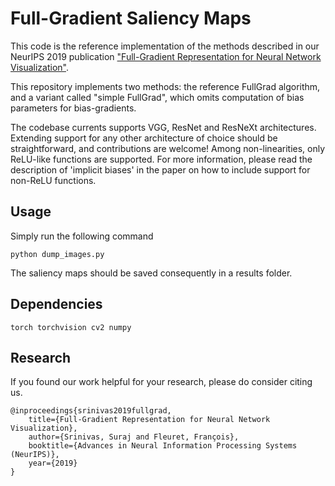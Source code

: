 # Full-Gradient Saliency Maps 

This code is the reference implementation of the methods described 
in our NeurIPS 2019 publication ["Full-Gradient Representation for Neural Network Visualization"](https://arxiv.org/abs/1905.00780).

This repository implements two methods: the reference FullGrad algorithm, and a variant called "simple FullGrad", which omits computation of bias parameters for bias-gradients. 

The codebase currents supports VGG, ResNet and ResNeXt architectures. Extending support for any other architecture of choice should be straightforward, and contributions are welcome! Among non-linearities, only ReLU-like functions are supported. For more information, please read the description of 'implicit  biases' in the paper on how to include support for non-ReLU functions.

## Usage
Simply run the following command

``` 
python dump_images.py
``` 

The saliency maps should be saved consequently in a results folder. 

## Dependencies
``` 
torch torchvision cv2 numpy 
```

## Research
If you found our work helpful for your research, please do consider citing us.
```
@inproceedings{srinivas2019fullgrad,
    title={Full-Gradient Representation for Neural Network Visualization},
    author={Srinivas, Suraj and Fleuret, François},
    booktitle={Advances in Neural Information Processing Systems (NeurIPS)},
    year={2019}
}
```
